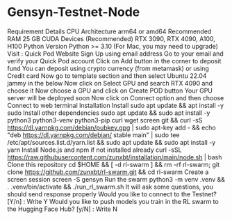 # Gensyn-Testnet-Node
Requirement	Details
CPU Architecture	arm64 or amd64
Recommended RAM	25 GB
CUDA Devices (Recommended)	RTX 3090, RTX 4090, A100, H100
Python Version	Python >= 3.10 (For Mac, you may need to upgrade)
Visit : Quick Pod Website
Sign Up using email address
Go to your email and verify your Quick Pod account
Click on Add button in the corner to deposit fund
You can deposit using crypto currency (from metamask) or using Credit card
Now go to template section and then select Ubuntu 22.04 jammy in the below
Now click on Select GPU and search RTX 4090 and choose it
Now choose a GPU and click on Create POD button
Your GPU server will be deployed soon
Now click on Connect option and then choose Connect to web terminal
 Installation
Install sudo
apt update && apt install -y sudo
Install other dependencies
sudo apt update && sudo apt install -y python3 python3-venv python3-pip curl wget screen git && curl -sS https://dl.yarnpkg.com/debian/pubkey.gpg | sudo apt-key add - && echo "deb https://dl.yarnpkg.com/debian/ stable main" | sudo tee /etc/apt/sources.list.d/yarn.list && sudo apt update && sudo apt install -y yarn
Install Node.js and npm if not installed already
curl -sSL https://raw.githubusercontent.com/zunxbt/installation/main/node.sh | bash
Clone this repository
cd $HOME && [ -d rl-swarm ] && rm -rf rl-swarm; git clone https://github.com/zunxbt/rl-swarm.git && cd rl-swarm
Create a screen session
screen -S gensyn
Run the swarm
python3 -m venv .venv && . .venv/bin/activate && ./run_rl_swarm.sh
It will ask some questions, you should send response properly
Would you like to connect to the Testnet? [Y/n] : Write Y
Would you like to push models you train in the RL swarm to the Hugging Face Hub? [y/N] : Write N
